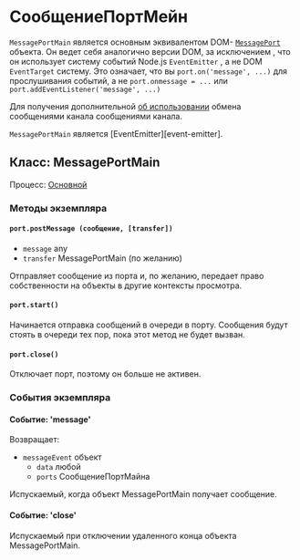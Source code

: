 # СообщениеПортМейн

`MessagePortMain` является основным эквивалентом DOM- [`MessagePort`][] объекта. Он ведет себя аналогично версии DOM, за исключением , что он использует систему событий Node.js `EventEmitter` , а не DOM `EventTarget` систему. Это означает, что вы `port.on('message', ...)` для прослушивания событий, а не `port.onmessage = ...` или `port.addEventListener('message', ...)`

Для получения дополнительной [об использовании][] обмена сообщениями канала сообщениями канала.

`MessagePortMain` является \[EventEmitter\]\[event-emitter\].

## Класс: MessagePortMain

Процесс: [Основной](../glossary.md#main-process)

### Методы экземпляра

#### `port.postMessage (сообщение, [transfer])`

* `message` any
* `transfer` MessagePortMain (по желанию)

Отправляет сообщение из порта и, по желанию, передает право собственности на объекты в другие контексты просмотра.

#### `port.start()`

Начинается отправка сообщений в очереди в порту. Сообщения будут стоять в очереди тех пор, пока этот метод не будет вызван.

#### `port.close()`

Отключает порт, поэтому он больше не активен.

### События экземпляра

#### Событие: 'message'

Возвращает:

* `messageEvent` объект
  * `data` любой
  * `ports` СообщениеПортМайна

Испускаемый, когда объект MessagePortMain получает сообщение.

#### Событие: 'close'

Испускаемый при отключении удаленного конца объекта MessagePortMain.

[`MessagePort`]: https://developer.mozilla.org/en-US/docs/Web/API/MessagePort
[об использовании]: https://developer.mozilla.org/en-US/docs/Web/API/Channel_Messaging_API
